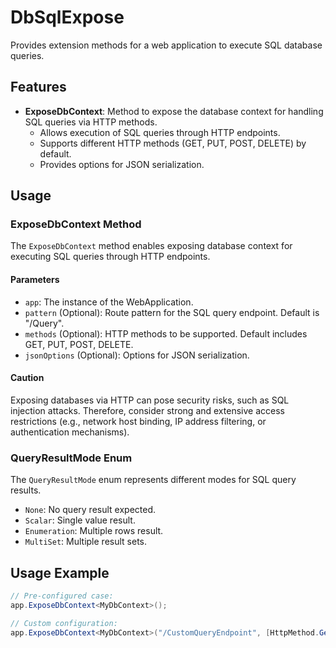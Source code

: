 # DbSqlExpose

Provides extension methods for a web application to execute SQL database queries.

## Features

- **ExposeDbContext**: Method to expose the database context for handling SQL queries via HTTP methods.
  - Allows execution of SQL queries through HTTP endpoints.
  - Supports different HTTP methods (GET, PUT, POST, DELETE) by default.
  - Provides options for JSON serialization.

## Usage

### ExposeDbContext Method

The `ExposeDbContext` method enables exposing database context for executing SQL queries through HTTP endpoints.

#### Parameters

- `app`: The instance of the WebApplication.
- `pattern` (Optional): Route pattern for the SQL query endpoint. Default is "/Query".
- `methods` (Optional): HTTP methods to be supported. Default includes GET, PUT, POST, DELETE.
- `jsonOptions` (Optional): Options for JSON serialization.

#### Caution

Exposing databases via HTTP can pose security risks, such as SQL injection attacks.
Therefore, consider strong and extensive access restrictions
(e.g., network host binding, IP address filtering, or authentication mechanisms).

### QueryResultMode Enum

The `QueryResultMode` enum represents different modes for SQL query results.

- `None`: No query result expected.
- `Scalar`: Single value result.
- `Enumeration`: Multiple rows result.
- `MultiSet`: Multiple result sets.

## Usage Example

```csharp
// Pre-configured case:
app.ExposeDbContext<MyDbContext>();

// Custom configuration:
app.ExposeDbContext<MyDbContext>("/CustomQueryEndpoint", [HttpMethod.Get, HttpMethod.Post]);
```